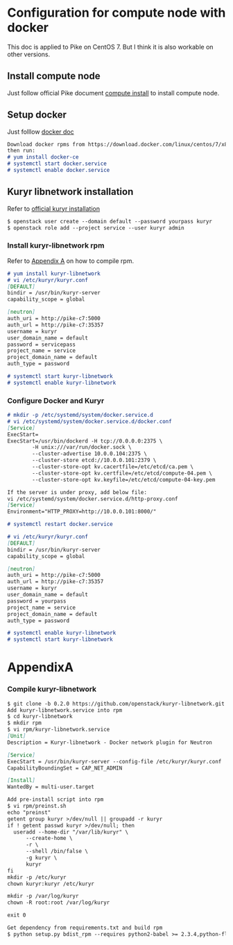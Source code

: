 # Configuration for compute node with docker
This doc is applied to Pike on CentOS 7. But I think it is also workable on other versions.

## Install compute node
Just follow official Pike document [compute install](https://docs.openstack.org/nova/pike/install/compute-install-rdo.html) to install compute node.

## Setup docker
Just folllow [docker doc](https://docs.docker.com/engine/installation/linux/docker-ce/centos/)
```markdown
Download docker rpms from https://download.docker.com/linux/centos/7/x86_64/stable/Packages/ to local repo, 
then run:
# yum install docker-ce
# systemctl start docker.service
# systemctl enable docker.service
```
## Kuryr libnetwork installation
Refer to [official kuryr installation](https://docs.openstack.org/kuryr-libnetwork/latest/install)
```markdown
$ openstack user create --domain default --password yourpass kuryr
$ openstack role add --project service --user kuryr admin
```
### Install kuryr-libnetwork rpm
 Refer to [Appendix A][1] on how to compile rpm.
```markdown
# yum install kuryr-libnetwork
# vi /etc/kuryr/kuryr.conf
[DEFAULT]
bindir = /usr/bin/kuryr-server
capability_scope = global

[neutron]
auth_uri = http://pike-c7:5000
auth_url = http://pike-c7:35357
username = kuryr
user_domain_name = default
password = servicepass
project_name = service
project_domain_name = default
auth_type = password

# systemctl start kuryr-libnetwork
# systemctl enable kuryr-libnetwork

```
### Configure Docker and Kuryr
```markdown
# mkdir -p /etc/systemd/system/docker.service.d
# vi /etc/systemd/system/docker.service.d/docker.conf
[Service]
ExecStart=
ExecStart=/usr/bin/dockerd -H tcp://0.0.0.0:2375 \
        -H unix:///var/run/docker.sock \
        --cluster-advertise 10.0.0.104:2375 \
        --cluster-store etcd://10.0.0.101:2379 \
        --cluster-store-opt kv.cacertfile=/etc/etcd/ca.pem \
        --cluster-store-opt kv.certfile=/etc/etcd/compute-04.pem \
        --cluster-store-opt kv.keyfile=/etc/etcd/compute-04-key.pem

If the server is under proxy, add below file:
vi /etc/systemd/system/docker.service.d/http-proxy.conf
[Service]
Environment="HTTP_PROXY=http://10.0.0.101:8000/"

# systemctl restart docker.service

# vi /etc/kuryr/kuryr.conf
[DEFAULT]
bindir = /usr/bin/kuryr-server
capability_scope = global

[neutron]
auth_uri = http://pike-c7:5000
auth_url = http://pike-c7:35357
username = kuryr
user_domain_name = default
password = yourpass
project_name = service
project_domain_name = default
auth_type = password

# systemctl enable kuryr-libnetwork
# systemctl start kuryr-libnetwork
```

# AppendixA
### Compile kuryr-libnetwork
```markdown
$ git clone -b 0.2.0 https://github.com/openstack/kuryr-libnetwork.git
Add kuryr-libnetwork.service into rpm
$ cd kuryr-libnetwork
$ mkdir rpm
$ vi rpm/kuryr-libnetwork.service
[Unit]
Description = Kuryr-libnetwork - Docker network plugin for Neutron

[Service]
ExecStart = /usr/bin/kuryr-server --config-file /etc/kuryr/kuryr.conf
CapabilityBoundingSet = CAP_NET_ADMIN

[Install]
WantedBy = multi-user.target

Add pre-install script into rpm
$ vi rpm/preinst.sh
echo "preinst"
getent group kuryr >/dev/null || groupadd -r kuryr
if ! getent passwd kuryr >/dev/null; then
  useradd --home-dir "/var/lib/kuryr" \
      --create-home \
      -r \
      --shell /bin/false \
      -g kuryr \
      kuryr
fi
mkdir -p /etc/kuryr
chown kuryr:kuryr /etc/kuryr

mkdir -p /var/log/kuryr
chown -R root:root /var/log/kuryr

exit 0

Get dependency from requirements.txt and build rpm
$ python setup.py bdist_rpm --requires python2-babel >= 2.3.4,python-flask >= 0.10.1,python-ipaddress >= 1.0.16,python-jsonschema >= 2.3.0,python2-kuryr-lib >= 0.6.0,python-neutron-lib >= 1.9.1,python2-os-client-config >= 1.28.0,python2-oslo-concurrency >= 3.21.1,python2-oslo-config >= 4.11.1,python2-oslo-log >= 3.22.0,python2-oslo-utils >= 3.28.0,python2-pbr >= 3.1.1,python2-neutronclient >= 6.3.0,python2-six >= 1.10.0,python2-docker >= 2.4.2 --release 1 --pre-install rpm/preinst.sh
```

[1]: #appendixa
[2]: #appendixb
[3]: #appendixc
[4]: #appendixd
